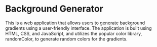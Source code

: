 # Background Generator

This is a web application that allows users to generate background gradients using a user-friendly interface. The application is built using HTML, CSS, and JavaScript,
and utilizes the popular color library, randomColor, to generate random colors for the gradients.
